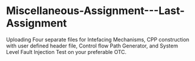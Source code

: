 # Miscellaneous-Assignment---Last-Assignment
Uploading Four separate files for Intefacing Mechanisms, CPP construction with user defined header file, Control flow Path Generator, and System Level Fault Injection Test on your preferable OTC.
